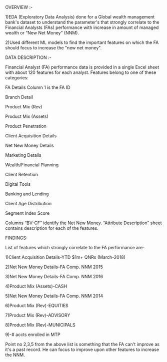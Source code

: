 
OVERVIEW :- 

1)EDA (Exploratory Data Analysis) done for a Global wealth management bank's dataset to understand the parameter's that strongly correlate to the Financial Analysts (FAs) performance with increase in amount of managed wealth or “New Net Money” (NNM). 

2)Used different ML models to find the important features on which the FA should focus to increase the "new net money".



DATA DESCRIPTION :-

Financial Analyst (FA) performance data is provided in a single Excel sheet with about 120 features for each analyst. Features belong to one of these categories:

FA Details
Column 1 is the FA ID

Branch Detail

Product Mix (Rev)

Product Mix (Assets)

Product Penetration

Client Acquisition Details

Net New Money Details

Marketing Details

Wealth/Financial Planning

Client Retention

Digital Tools

Banking and Lending

Client Age Distribution

Segment Index Score

Columns “BV-CF” identify the Net New Money.
“Attribute Description” sheet contains description for each of the features.



FINDINGS:

List of features which strongly correlate to the FA performance are-

1)Client Acquisition Details-YTD $1m+ QNRs (March-2018)

2)Net New Money Details-FA Comp. NNM 2015

3)Net New Money Details-FA Comp. NNM 2016

4)Product Mix (Assets)-CASH 

5)Net New Money Details-FA Comp. NNM 2014

6)Product Mix (Rev)-EQUITIES

7)Product Mix (Rev)-ADVISORY

8)Product Mix (Rev)-MUNICIPALS

9)-# accts enrolled in MTP

Point no 2,3,5 from the above list is something that the FA can't improve as it's a past record. He can focus to improve upon other features to increase the NNM.


